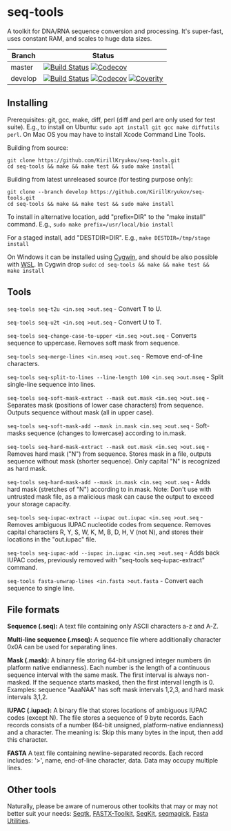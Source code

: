 # seq-tools

A toolkit for DNA/RNA sequence conversion and processing.
It's super-fast, uses constant RAM, and scales to huge data sizes.

|Branch      |Status   |
|------------|---------|
|master      | [![Build Status][TravisMasterBadge]][TravisLink] [![Codecov][CodecovMasterBadge]](CodecovLink) |
|develop     | [![Build Status][TravisDevelopBadge]][TravisLink] [![Codecov][CodecovDevelopBadge]](CodecovLink) [![Coverity][CoverityBadge]][CoverityLink] |

[TravisMasterBadge]: https://travis-ci.org/KirillKryukov/seq-tools.svg?branch=master "Continuous Integration test suite"
[TravisDevelopBadge]: https://travis-ci.org/KirillKryukov/seq-tools.svg?branch=develop "Continuous Integration test suite"
[TravisLink]: https://travis-ci.org/KirillKryukov/seq-tools
[CodecovMasterBadge]: https://codecov.io/gh/KirillKryukov/seq-tools/branch/master/graph/badge.svg
[CodecovDevelopBadge]: https://codecov.io/gh/KirillKryukov/seq-tools/branch/develop/graph/badge.svg
[CodecovLink]: https://codecov.io/gh/KirillKryukov/seq-tools
[CoverityBadge]: https://scan.coverity.com/projects/20067/badge.svg?flat=1 "Static code analysis"
[CoverityLink]: https://scan.coverity.com/projects/kirillkryukov-seq-tools

## Installing

Prerequisites: git, gcc, make, diff, perl (diff and perl are only used for test suite).
E.g., to install on Ubuntu: `sudo apt install git gcc make diffutils perl`.
On Mac OS you may have to install Xcode Command Line Tools.

Building from source:

```
git clone https://github.com/KirillKryukov/seq-tools.git
cd seq-tools && make && make test && sudo make install
```

Building from latest unreleased source (for testing purpose only):

```
git clone --branch develop https://github.com/KirillKryukov/seq-tools.git
cd seq-tools && make && make test && sudo make install
```

To install in alternative location, add "prefix=DIR" to the "make install" command. E.g., `sudo make prefix=/usr/local/bio install`

For a staged install, add "DESTDIR=DIR". E.g., `make DESTDIR=/tmp/stage install`

On Windows it can be installed using [Cygwin](https://www.cygwin.com/),
and should be also possible with [WSL](https://docs.microsoft.com/en-us/windows/wsl/install-win10).
In Cygwin drop `sudo`: `cd seq-tools && make && make test && make install`


## Tools

`seq-tools seq-t2u <in.seq >out.seq` - Convert T to U.

`seq-tools seq-u2t <in.seq >out.seq` - Convert U to T.

`seq-tools seq-change-case-to-upper <in.seq >out.seq` - Converts sequence to uppercase.
Removes soft mask from sequence.

`seq-tools seq-merge-lines <in.mseq >out.seq` - Remove end-of-line characters.

`seq-tools seq-split-to-lines --line-length 100 <in.seq >out.mseq` - Split single-line sequence into lines.

`seq-tools seq-soft-mask-extract --mask out.mask <in.seq >out.seq` - Separates mask (positions of lower case characters) from sequence.
Outputs sequence without mask (all in upper case).

`seq-tools seq-soft-mask-add --mask in.mask <in.seq >out.seq` - Soft-masks sequence (changes to lowercase) according to in.mask.

`seq-tools seq-hard-mask-extract --mask out.mask <in.seq >out.seq` - Removes hard mask ("N") from sequence.
Stores mask in a file, outputs sequence without mask (shorter sequence).
Only capital "N" is recognized as hard mask.

`seq-tools seq-hard-mask-add --mask in.mask <in.seq >out.seq` - Adds hard mask (stretches of "N") according to in.mask.
Note: Don't use with untrusted mask file, as a malicious mask can cause the output to exceed your storage capacity.

`seq-tools seq-iupac-extract --iupac out.iupac <in.seq >out.seq` - Removes ambiguous IUPAC nucleotide codes from sequence.
Removes capital characters R, Y, S, W, K, M, B, D, H, V (not N), and stores their locations in the "out.iupac" file.

`seq-tools seq-iupac-add --iupac in.iupac <in.seq >out.seq` - Adds back IUPAC codes,
previously removed with "seq-tools seq-iupac-extract" command.

`seq-tools fasta-unwrap-lines <in.fasta >out.fasta` - Convert each sequence to single line.


## File formats

**Sequence (.seq):** A text file containing only ASCII characters a-z and A-Z.

**Multi-line sequence (.mseq):** A sequence file where additionally character 0x0A can be used for separating lines.

**Mask (.mask):** A binary file storing 64-bit unsigned integer numbers (in platform native endianness).
Each number is the length of a continuous sequence interval with the same mask.
The first interval is always non-masked. If the sequence starts masked, then the first interval length is 0.
Examples: sequence "AaaNAA" has soft mask intervals 1,2,3, and hard mask intervals 3,1,2.

**IUPAC (.iupac):** A binary file that stores locations of ambiguous IUPAC codes (except N).
The file stores a sequence of 9 byte records.
Each records consists of a number (64-bit unsigned, platform-native endianness) and a character.
The meaning is: Skip this many bytes in the input, then add this character.

**FASTA** A text file containing newline-separated records. Each record includes: '>', name, end-of-line character, data.
Data may occupy multiple lines.


## Other tools

Naturally, please be aware of numerous other toolkits that may or may not better suit your needs:
[Seqtk](https://github.com/lh3/seqtk),
[FASTX-Toolkit](http://hannonlab.cshl.edu/fastx_toolkit/),
[SeqKit](https://github.com/shenwei356/seqkit),
[seqmagick](https://fhcrc.github.io/seqmagick/),
[Fasta Utilities](https://github.com/jimhester/fasta_utilities).
